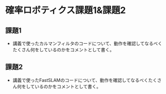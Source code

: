# 確率ロボティクス課題1&課題2

## 課題1

* 講義で使ったカルマンフィルタのコードについて、動作を確認してなるべくたくさん何をしているのかをコメントとして書く。

## 課題2

* 講義で使ったFastSLAMのコードについて、動作を確認してなるべくたくさん何をしているのかをコメントとして書く。
